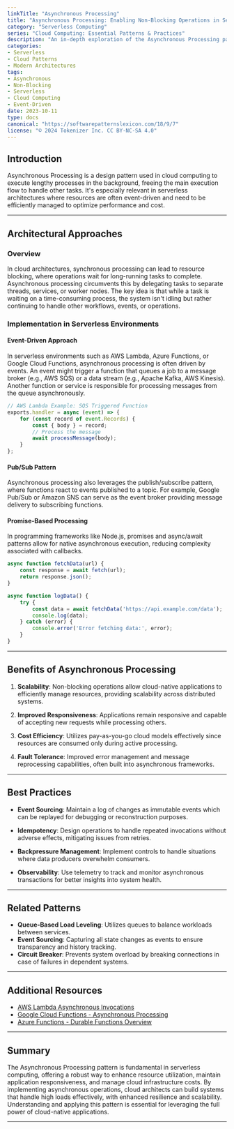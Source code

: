 ```yaml
---
linkTitle: "Asynchronous Processing"
title: "Asynchronous Processing: Enabling Non-Blocking Operations in Serverless Computing"
category: "Serverless Computing"
series: "Cloud Computing: Essential Patterns & Practices"
description: "An in-depth exploration of the Asynchronous Processing pattern in serverless computing, its architectural approach, benefits, and implementation strategies."
categories:
- Serverless
- Cloud Patterns
- Modern Architectures
tags:
- Asynchronous
- Non-Blocking
- Serverless
- Cloud Computing
- Event-Driven
date: 2023-10-11
type: docs
canonical: "https://softwarepatternslexicon.com/18/9/7"
license: "© 2024 Tokenizer Inc. CC BY-NC-SA 4.0"
---
```


## Introduction

Asynchronous Processing is a design pattern used in cloud computing to execute lengthy processes in the background, freeing the main execution flow to handle other tasks. It's especially relevant in serverless architectures where resources are often event-driven and need to be efficiently managed to optimize performance and cost.

---

## Architectural Approaches

### Overview

In cloud architectures, synchronous processing can lead to resource blocking, where operations wait for long-running tasks to complete. Asynchronous processing circumvents this by delegating tasks to separate threads, services, or worker nodes. The key idea is that while a task is waiting on a time-consuming process, the system isn't idling but rather continuing to handle other workflows, events, or operations.

### Implementation in Serverless Environments

#### Event-Driven Approach

In serverless environments such as AWS Lambda, Azure Functions, or Google Cloud Functions, asynchronous processing is often driven by events. An event might trigger a function that queues a job to a message broker (e.g., AWS SQS) or a data stream (e.g., Apache Kafka, AWS Kinesis). Another function or service is responsible for processing messages from the queue asynchronously.

```javascript
// AWS Lambda Example: SQS Triggered Function
exports.handler = async (event) => {
    for (const record of event.Records) {
        const { body } = record;
        // Process the message
        await processMessage(body);
    }
};
```

#### Pub/Sub Pattern

Asynchronous processing also leverages the publish/subscribe pattern, where functions react to events published to a topic. For example, Google Pub/Sub or Amazon SNS can serve as the event broker providing message delivery to subscribing functions.

#### Promise-Based Processing

In programming frameworks like Node.js, promises and async/await patterns allow for native asynchronous execution, reducing complexity associated with callbacks.

```javascript
async function fetchData(url) {
    const response = await fetch(url);
    return response.json();
}

async function logData() {
    try {
        const data = await fetchData('https://api.example.com/data');
        console.log(data);
    } catch (error) {
        console.error('Error fetching data:', error);
    }
}
```

---

## Benefits of Asynchronous Processing

1. **Scalability**: Non-blocking operations allow cloud-native applications to efficiently manage resources, providing scalability across distributed systems.

2. **Improved Responsiveness**: Applications remain responsive and capable of accepting new requests while processing others.

3. **Cost Efficiency**: Utilizes pay-as-you-go cloud models effectively since resources are consumed only during active processing.

4. **Fault Tolerance**: Improved error management and message reprocessing capabilities, often built into asynchronous frameworks.

---

## Best Practices

- **Event Sourcing**: Maintain a log of changes as immutable events which can be replayed for debugging or reconstruction purposes.
  
- **Idempotency**: Design operations to handle repeated invocations without adverse effects, mitigating issues from retries.
  
- **Backpressure Management**: Implement controls to handle situations where data producers overwhelm consumers.

- **Observability**: Use telemetry to track and monitor asynchronous transactions for better insights into system health.

---

## Related Patterns

- **Queue-Based Load Leveling**: Utilizes queues to balance workloads between services.
- **Event Sourcing**: Capturing all state changes as events to ensure transparency and history tracking.
- **Circuit Breaker**: Prevents system overload by breaking connections in case of failures in dependent systems.

---

## Additional Resources

- [AWS Lambda Asynchronous Invocations](https://docs.aws.amazon.com/lambda/latest/dg/invocation-async.html)
- [Google Cloud Functions - Asynchronous Processing](https://cloud.google.com/functions/docs/concepts/exec#asynchronous)
- [Azure Functions - Durable Functions Overview](https://learn.microsoft.com/en-us/azure/azure-functions/durable/durable-functions-overview)

---

## Summary

The Asynchronous Processing pattern is fundamental in serverless computing, offering a robust way to enhance resource utilization, maintain application responsiveness, and manage cloud infrastructure costs. By implementing asynchronous operations, cloud architects can build systems that handle high loads effectively, with enhanced resilience and scalability. Understanding and applying this pattern is essential for leveraging the full power of cloud-native applications.

---
